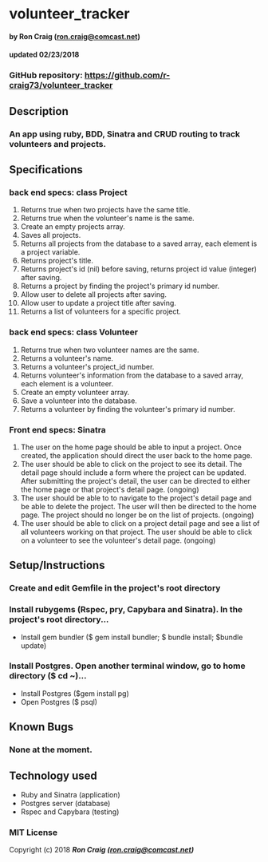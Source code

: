 # volunteer_tracker

#### by Ron Craig (ron.craig@comcast.net)
#### updated 02/23/2018

### GitHub repository: https://github.com/r-craig73/volunteer_tracker

## Description
### An app using ruby, BDD, Sinatra and CRUD routing to track volunteers and projects.

## Specifications
### back end specs: class Project
1. Returns true when two projects have the same title.
2. Returns true when the volunteer's name is the same.
3. Create an empty projects array.
4. Saves all projects.
5. Returns all projects from the database to a saved array, each element is a project variable.
6. Returns project's title.
7. Returns project's id (nil) before saving, returns project id value (integer) after saving.
8. Returns a project by finding the project's primary id number.
9. Allow user to delete all projects after saving.
10. Allow user to update a project title after saving.
11. Returns a list of volunteers for a specific project.

### back end specs: class Volunteer
1. Returns true when two volunteer names are the same.
2. Returns a volunteer's name.
3. Returns a volunteer's project_id number.
4. Returns volunteer's information from the database to a saved array, each element is a volunteer.
5. Create an empty volunteer array.
6. Save a volunteer into the database.
7. Returns a volunteer by finding the volunteer's primary id number.

### Front end specs: Sinatra
1. The user on the home page should be able to input a project.  Once created, the application should direct the user back to the home page.
2. The user should be able to click on the project to see its detail.  The detail page should include a form where the project can be updated.  After submitting the project's detail, the user can be directed to either the home page or that project's detail page. (ongoing)
3. The user should be able to to navigate to the project's detail page and be able to delete the project.  The user will then be directed to the home page.  The project should no longer be on the list of projects. (ongoing)
4. The user should be able to click on a project detail page and see a list of all volunteers working on that project.  The user should be able to click on a volunteer to see the volunteer's detail page. (ongoing)


## Setup/Instructions
### Create and edit Gemfile in the project's root directory
### Install rubygems (Rspec, pry, Capybara and Sinatra).  In the project's root directory...
* Install gem bundler ($ gem install bundler; $ bundle install; $bundle update)
### Install Postgres.  Open another terminal window, go to home directory ($ cd ~)...
* Install Postgres ($gem install pg)
* Open Postgres ($ psql)

## Known Bugs
### None at the moment.

## Technology used
* Ruby and Sinatra (application)
* Postgres server (database)
* Rspec and Capybara (testing)

### MIT License

Copyright (c) 2018 **_Ron Craig (ron.craig@comcast.net)_**
